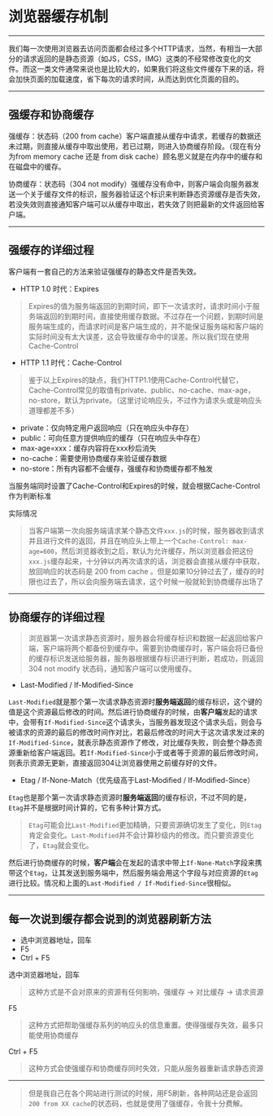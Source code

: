 # 浏览器缓存机制

---

我们每一次使用浏览器去访问页面都会经过多个HTTP请求，当然，有相当一大部分的请求返回的是静态资源（如JS，CSS，IMG）这类的不经常修改变化的文件。而这一类文件通常来说也是比较大的，如果我们将这些文件缓存下来的话，将会加快页面的加载速度，省下每次的请求时间，从而达到优化页面的目的。

---

## 强缓存和协商缓存

强缓存：状态码（200 from cache）客户端直接从缓存中请求，若缓存的数据还未过期，则直接从缓存中取出使用，若已过期，则进入协商缓存阶段。（现在有分为from memory cache 还是 from disk cache）顾名思义就是在内存中的缓存和在磁盘中的缓存。

协商缓存：状态码（304 not modify）强缓存没有命中，则客户端会向服务器发送一个关于缓存文件的标识，服务器验证这个标识来判断静态资源缓存是否失效，若没失效则直接通知客户端可以从缓存中取出，若失效了则把最新的文件返回给客户端。

---

## 强缓存的详细过程

客户端有一套自己的方法来验证强缓存的静态文件是否失效。

- HTTP 1.0 时代：Expires

> Expires的值为服务端返回的到期时间，即下一次请求时，请求时间小于服务端返回的到期时间，直接使用缓存数据。不过存在一个问题，到期时间是服务端生成的，而请求时间是客户端生成的，并不能保证服务端和客户端的实际时间没有太大误差，这会导致缓存命中的误差。所以我们现在使用Cache-Control

- HTTP 1.1 时代：Cache-Control

> 鉴于以上Expires的缺点，我们HTTP1.1使用Cache-Control代替它，Cache-Control常见的取值有private、public、no-cache、max-age，no-store，默认为private。（这里讨论响应头，不过作为请求头或是响应头道理都差不多）

- private：仅向特定用户返回响应（只在响应头中存在）
- public：可向任意方提供响应的缓存（只在响应头中存在）
- max-age=xxx：缓存内容将在xxx秒后消失
- no-cache：需要使用协商缓存来验证缓存数据
- no-store：所有内容都不会缓存，强缓存和协商缓存都不触发

当服务端同时设置了Cache-Control和Expires的时候，就会根据Cache-Control作为判断标准

实际情况

> 当客户端第一次向服务端请求某个静态文件`xxx.js`的时候，服务器收到请求并且进行文件的返回，并且在响应头上带上一个`Cache-Control: max-age=600`，然后浏览器收到之后，默认为允许缓存，所以浏览器会把这份`xxx.js`缓存起来，十分钟以内再次请求的话，浏览器会直接从缓存中获取，放回响应的状态码是 200 from cache 。但是如果10分钟过去了，缓存的时限也过去了，所以会向服务端去请求，这个时候一般就轮到协商缓存出场了

---

## 协商缓存的详细过程

> 浏览器第一次请求静态资源时，服务器会将缓存标识和数据一起返回给客户端，客户端将两个都备份到缓存中。需要到协商缓存时，客户端会将已备份的缓存标识发送给服务器，服务器根据缓存标识进行判断，若成功，则返回 304 not modify 状态码，通知客户端可以使用缓存。

- Last-Modified / If-Modified-Since

`Last-Modified`就是那个第一次请求静态资源时**服务端返回**的缓存标识，这个键的值是这个资源最后修改的时间。然后进行协商缓存的时候，由**客户端**发起的请求中，会带有`If-Modified-Since`这个请求头，当服务器发现这个请求头后，则会与被请求的资源的最后的修改时间作对比，若最后修改的时间大于这次请求发过来的`If-Modified-Since`，就表示静态资源作了修改，对比缓存失败，则会整个静态资源重新给客户端返回。若`If-Modified-Since`小于或者等于资源的最后修改时间，则表示资源无更新，直接返回304让浏览器使用之前缓存好的文件。


- Etag / If-None-Match（优先级高于Last-Modified / If-Modified-Since）

`Etag`也是那个第一次请求静态资源时**服务端返回**的缓存标识，不过不同的是，`Etag`并不是根据时间计算的，它有多种计算方式。

> `Etag`可能会比`Last-Modified`更加精确，只要资源确切发生了变化，则`Etag`肯定会变化。`Last-Modified`并不会计算秒级内的修改。而只要资源变化了，`Etag`就会变化。

然后进行协商缓存的时候，**客户端**会在发起的请求中带上`If-None-Match`字段来携带这个`Etag`，让其发送到服务端中，然后服务端会用这个字段与对应资源的`Etag`进行比较。情况和上面的`Last-Modified / If-Modified-Since`很相似。

---

## 每一次说到缓存都会说到的浏览器刷新方法

- 选中浏览器地址，回车
- F5
- Ctrl + F5

选中浏览器地址，回车

> 这种方式是不会对原来的资源有任何影响，强缓存 -> 对比缓存 -> 请求资源

F5

> 这种方式把帮助强缓存系列的响应头的信息重置。使得强缓存失效，最多只能使用协商缓存

Ctrl + F5

> 这种方式会使强缓存和协商缓存同时失效，只能从服务器重新请求静态资源

---

> 但是我自己在各个网站进行测试的时候，用F5刷新，各种网站还是会返回`200 from XX cache`的状态码，也就是使用了强缓存，令我十分费解。

